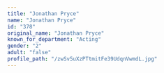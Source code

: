 ```yaml
---
title: "Jonathan Pryce"
name: "Jonathan Pryce"
id: "378"
original_name: "Jonathan Pryce"
known_for_department: "Acting"
gender: "2"
adult: "false"
profile_path: "/zwSv5uXzPTtmitFe39UdqnVwmdL.jpg"
---
```

